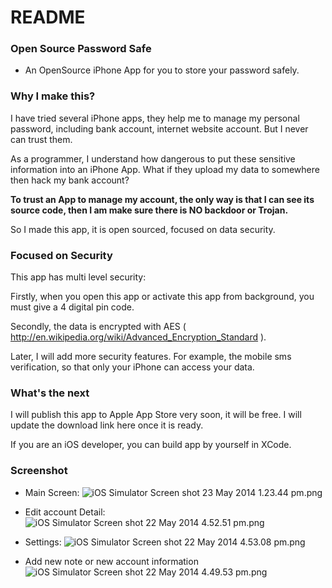 # README #

### Open Source Password Safe ###

* An OpenSource iPhone App for you to store your password safely.

### Why I make this? ###

I have tried several iPhone apps, they help me to manage my personal password, including bank account, internet website account. But I never can trust them.

As a programmer, I understand how dangerous to put these sensitive information into an iPhone App. What if they upload my data to somewhere then hack my bank account?

**To trust an App to manage my account, the only way is that I can see its source code, then I am make sure there is NO backdoor or Trojan.** 

So I made this app, it is open sourced, focused on data security. 

### Focused on Security ###

This app has multi level security:

Firstly, when you open this app or activate this app from background, you must give a 4 digital pin code.

Secondly, the data is encrypted with AES ( http://en.wikipedia.org/wiki/Advanced_Encryption_Standard ).

Later, I will add more security features. For example, the mobile sms verification, so that only your iPhone can access your data.

### What's the next ###

I will publish this app to Apple App Store very soon, it will be free. I will update the download link here once it is ready.

If you are an iOS developer, you can build app by yourself in XCode.

### Screenshot ###
* Main Screen:
![iOS Simulator Screen shot 23 May 2014 1.23.44 pm.png](https://bitbucket.org/repo/K5gRyM/images/2985421828-iOS%20Simulator%20Screen%20shot%2023%20May%202014%201.23.44%20pm.png)

* Edit account Detail:
![iOS Simulator Screen shot 22 May 2014 4.52.51 pm.png](https://bitbucket.org/repo/K5gRyM/images/1515628137-iOS%20Simulator%20Screen%20shot%2022%20May%202014%204.52.51%20pm.png)

* Settings:
![iOS Simulator Screen shot 22 May 2014 4.53.08 pm.png](https://bitbucket.org/repo/K5gRyM/images/668118503-iOS%20Simulator%20Screen%20shot%2022%20May%202014%204.53.08%20pm.png)

* Add new note or new account information
![iOS Simulator Screen shot 22 May 2014 4.49.53 pm.png](https://bitbucket.org/repo/K5gRyM/images/2590479594-iOS%20Simulator%20Screen%20shot%2022%20May%202014%204.49.53%20pm.png)